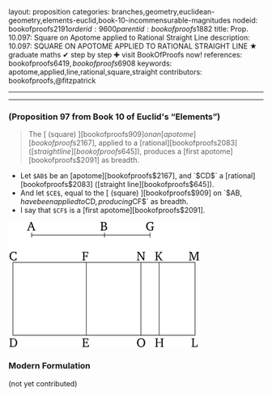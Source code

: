 layout: proposition
categories: branches,geometry,euclidean-geometry,elements-euclid,book-10-incommensurable-magnitudes
nodeid: bookofproofs$2191
orderid: 9600
parentid: bookofproofs$1882
title: Prop. 10.097: Square on Apotome applied to Rational Straight Line
description: 10.097: SQUARE ON APOTOME APPLIED TO RATIONAL STRAIGHT LINE &#9733; graduate maths &#10004; step by step &#10010; visit BookOfProofs now!
references: bookofproofs$6419,bookofproofs$6908
keywords: apotome,applied,line,rational,square,straight
contributors: bookofproofs,@fitzpatrick

---


---

### (Proposition 97 from Book 10 of Euclid's “Elements”)

> The [ (square) ][bookofproofs$909] on an [apotome][bookofproofs$2167], applied to a [rational][bookofproofs$2083] ([straight line][bookofproofs$645]), produces a [first apotome][bookofproofs$2091] as breadth.
* Let `$AB$` be an [apotome][bookofproofs$2167], and `$CD$` a [rational][bookofproofs$2083] ([straight line][bookofproofs$645]).
* And let `$CE$`, equal to the [ (square) ][bookofproofs$909] on `$AB$`, have been applied to `$CD$`, producing `$CF$` as breadth.
* I say that `$CF$` is a [first apotome][bookofproofs$2091].

![fig097e](https://github.com/bookofproofs/bookofproofs.github.io/blob/main/_sources/_assets/images/euclid/Book10/fig097e.png?raw=true)



### Modern Formulation

(not yet contributed)
